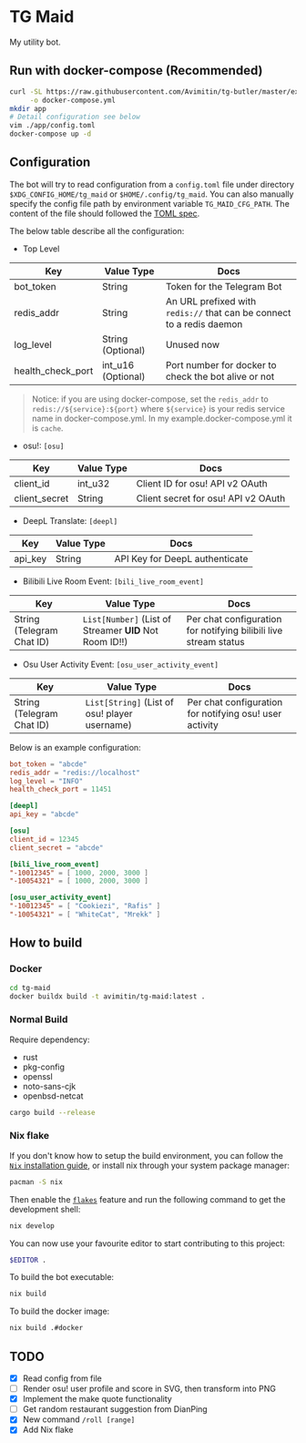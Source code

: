 # TG Maid

My utility bot.

## Run with docker-compose (Recommended)

```bash
curl -SL https://raw.githubusercontent.com/Avimitin/tg-butler/master/example.docker-compose.yml \
     -o docker-compose.yml
mkdir app
# Detail configuration see below
vim ./app/config.toml
docker-compose up -d
```

## Configuration

The bot will try to read configuration from a `config.toml` file under directory
`$XDG_CONFIG_HOME/tg_maid` or `$HOME/.config/tg_maid`.
You can also manually specify the config file path by environment variable `TG_MAID_CFG_PATH`.
The content of the file should followed the [TOML spec](https://toml.io/en/).

The below table describe all the configuration:

- Top Level

| Key               | Value Type         | Docs                                                                  |
|-------------------|--------------------|-----------------------------------------------------------------------|
| bot_token         | String             | Token for the Telegram Bot                                            |
| redis_addr        | String             | An URL prefixed with `redis://` that can be connect to a redis daemon |
| log_level         | String (Optional)  | Unused now                                                            |
| health_check_port | int_u16 (Optional) | Port number for docker to check the bot alive or not                  |

> Notice: if you are using docker-compose, set the `redis_addr` to `redis://${service}:${port}` where `${service}`
> is your redis service name in docker-compose.yml. In my example.docker-compose.yml it is `cache`.

- osu!: `[osu]`

| Key           | Value Type | Docs                                |
|---------------|------------|-------------------------------------|
| client_id     | int_u32    | Client ID for osu! API v2 OAuth     |
| client_secret | String     | Client secret for osu! API v2 OAuth |

- DeepL Translate: `[deepl]`

| Key     | Value Type | Docs                           |
|---------|------------|--------------------------------|
| api_key | String     | API Key for DeepL authenticate |

- Bilibili Live Room Event: `[bili_live_room_event]`

| Key                       | Value Type                                              | Docs                                                             |
|---------------------------|---------------------------------------------------------|------------------------------------------------------------------|
| String (Telegram Chat ID) | `List[Number]` (List of Streamer **UID** Not Room ID!!) | Per chat configuration for notifying bilibili live stream status |


- Osu User Activity Event: `[osu_user_activity_event]`

| Key                       | Value Type                                    | Docs                                                    |
|---------------------------|-----------------------------------------------|---------------------------------------------------------|
| String (Telegram Chat ID) | `List[String]` (List of osu! player username) | Per chat configuration for notifying osu! user activity |

Below is an example configuration:

```toml
bot_token = "abcde"
redis_addr = "redis://localhost"
log_level = "INFO"
health_check_port = 11451

[deepl]
api_key = "abcde"

[osu]
client_id = 12345
client_secret = "abcde"

[bili_live_room_event]
"-10012345" = [ 1000, 2000, 3000 ]
"-10054321" = [ 1000, 2000, 3000 ]

[osu_user_activity_event]
"-10012345" = [ "Cookiezi", "Rafis" ]
"-10054321" = [ "WhiteCat", "Mrekk" ]
```

## How to build

### Docker

```bash
cd tg-maid
docker buildx build -t avimitin/tg-maid:latest .
```

### Normal Build

Require dependency:

  - rust
  - pkg-config
  - openssl
  - noto-sans-cjk
  - openbsd-netcat

```bash
cargo build --release
```

### Nix flake

If you don't know how to setup the build environment,
you can follow the [`Nix` installation guide](https://nixos.org/manual/nix/stable/installation/installing-binary.html),
or install nix through your system package manager:

```bash
pacman -S nix
```

Then enable the [`flakes`](https://nixos.wiki/wiki/Flakes#Enable_flakes) feature
and run the following command to get the development shell:

```bash
nix develop
```

You can now use your favourite editor to start contributing to this project:

```bash
$EDITOR .
```

To build the bot executable:

```bash
nix build
```

To build the docker image:

```bash
nix build .#docker
```

## TODO

- [x] Read config from file
- [ ] Render osu! user profile and score in SVG, then transform into PNG
- [x] Implement the make quote functionality
- [ ] Get random restaurant suggestion from DianPing
- [x] New command `/roll [range]`
- [x] Add Nix flake
